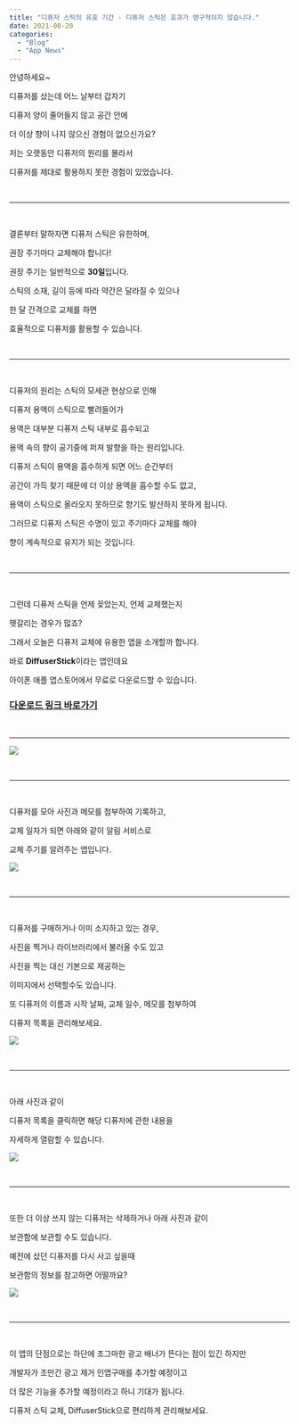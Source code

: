 ```yaml
---
title: "디퓨저 스틱의 유효 기간 - 디퓨저 스틱은 효과가 영구적이지 않습니다."
date: 2021-08-20
categories: 
  - "Blog"
  - "App News"
---
```


안녕하세요~

디퓨저를 샀는데 어느 날부터 갑자기

디퓨저 양이 줄어들지 않고 공간 안에

더 이상 향이 나지 않으신 경험이 없으신가요?

저는 오랫동안 디퓨저의 원리를 몰라서

디퓨저를 제대로 활용하지 못한 경험이 있었습니다.

 

* * *

 

결론부터 말하자면 디퓨저 스틱은 유한하며,

권장 주기마다 교체해야 합니다!

권장 주기는 일반적으로 **30일**입니다.

스틱의 소재, 길이 등에 따라 약간은 달라질 수 있으나

한 달 간격으로 교체를 하면

효율적으로 디퓨저를 활용할 수 있습니다.

 

* * *

 

디퓨저의 원리는 스틱의 모세관 현상으로 인해

디퓨저 용액이 스틱으로 빨려들어가

용액은 대부분 디퓨저 스틱 내부로 흡수되고

용액 속의 향이 공기중에 퍼져 발향을 하는 원리입니다.

디퓨저 스틱이 용액을 흡수하게 되면 어느 순간부터

공간이 가득 찾기 때문에 더 이상 용액을 흡수할 수도 없고,

용액이 스틱으로 올라오지 못하므로 향기도 발산하지 못하게 됩니다.

그러므로 디퓨저 스틱은 수명이 있고 주기마다 교체를 해야

향이 계속적으로 유지가 되는 것입니다.

 

* * *

 

그런데 디퓨저 스틱을 언제 꽂았는지, 언제 교체했는지

헷갈리는 경우가 많죠?

그래서 오늘은 디퓨저 교체에 유용한 앱을 소개할까 합니다.

바로 **DiffuserStick**이라는 앱인데요

아이폰 애플 앱스토어에서 무료로 다운로드할 수 있습니다.

### [다운로드 링크 바로가기](https://apps.apple.com/us/app/diffuserstick/id1578285458)

 

* * *

 ![](/assets/img/wp-content/uploads/2021/07/스크린샷-2021-07-27-오후-6.44.52.png)

 

* * *

 

디퓨저를 모아 사진과 메모를 첨부하여 기록하고,

교체 일자가 되면 아래와 같이 알림 서비스로

교체 주기를 알려주는 앱입니다.

 ![](/assets/img/wp-content/uploads/2021/08/IMG_3480-e1629469919284.jpg)

 

* * *

 

디퓨저를 구매하거나 이미 소지하고 있는 경우,

사진을 찍거나 라이브러리에서 불러올 수도 있고

사진을 찍는 대신 기본으로 제공하는

이미지에서 선택할수도 있습니다.

또 디퓨저의 이름과 시작 날짜, 교체 일수, 메모를 첨부하여

디퓨저 목록을 관리해보세요.

 ![](/assets/img/wp-content/uploads/2021/07/Simulator-Screen-Shot-iPhone-11-2021-07-26-at-21.21.42.png)

 

* * *

 

아래 사진과 같이

디퓨저 목록을 클릭하면 해당 디퓨저에 관한 내용을

자세하게 열람할 수 있습니다.

 ![](/assets/img/wp-content/uploads/2021/07/Simulator-Screen-Shot-iPhone-11-2021-07-26-at-21.23.37.png)

 

* * *

 

또한 더 이상 쓰지 않는 디퓨저는 삭제하거나 아래 사진과 같이

보관함에 보관할 수도 있습니다.

예전에 샀던 디퓨저를 다시 사고 싶을때

보관함의 정보를 참고하면 어떨까요?

 ![](/assets/img/wp-content/uploads/2021/07/Simulator-Screen-Shot-iPhone-11-2021-07-26-at-21.26.07.png)

 

* * *

 

이 앱의 단점으로는 하단에 조그마한 광고 배너가 뜬다는 점이 있긴 하지만

개발자가 조만간 광고 제거 인앱구매를 추가할 예정이고

더 많은 기능을 추가할 예정이라고 하니 기대가 됩니다.

디퓨저 스틱 교체, DiffuserStick으로 편리하게 관리해보세요.
